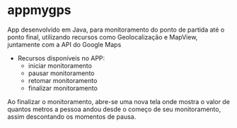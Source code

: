 # appmygps
App desenvolvido em Java, para monitoramento do ponto de partida até o ponto final, utilizando recursos como Geolocalização e MapView, juntamente com a API do Google Maps

- Recursos disponíveis no APP:
  * iniciar monitoramento
  * pausar monitoramento
  * retomar monitoramento
  * finalizar monitoramento
  
 Ao finalizar o monitoramento, abre-se uma nova tela onde mostra o valor de quantos metros a pessoa andou desde o começo de seu monitoramento, assim descontando os momentos de pausa.
 
 
